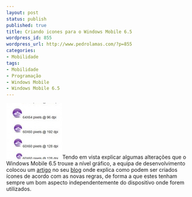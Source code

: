 ```yaml
---
layout: post
status: publish
published: true
title: Criando icones para o Windows Mobile 6.5
wordpress_id: 855
wordpress_url: http://www.pedrolamas.com/?p=855
categories:
- Mobilidade
tags:
- Mobilidade
- Programação
- Windows Mobile
- Windows Mobile 6.5
---
```

[![Window Mobile 6.5 icon guidelines](wp-content/uploads/2009/07/Window-Mobile-6.5-icon-guidelines-150x150.jpg "Window Mobile 6.5 icon guidelines")](wp-content/uploads/2009/07/Window-Mobile-6.5-icon-guidelines.jpg "São estes os novos formatos aconselhados para os ícones do Windows Mobile 6.5")Tendo em vista explicar algumas alterações que o Windows Mobile 6.5 trouxe a nível gráfico, a equipa de desenvolvimento colocou um [artigo](http://windowsteamblog.com/blogs/windowsphone/archive/2009/07/24/creating-custom-icons-for-windows-mobile-6-5.aspx) no seu [blog](http://windowsteamblog.com/blogs/windowsphone/) onde explica como podem ser criados ícones de acordo com as novas regras, de forma a que estes tenham sempre um bom aspecto independentemente do dispositivo onde forem utilizados.
